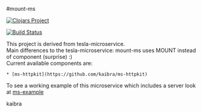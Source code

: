 #mount-ms

[![Clojars Project](http://clojars.org/kaibra/mount-ms/latest-version.svg)](http://clojars.org/kaibra/mount-ms)   

[![Build Status](https://travis-ci.org/kaibra/mount-ms.svg)](https://travis-ci.org/kaibra/mount-ms)  

This project is derived from tesla-microservice.  
Main differences to the tesla-microservice: mount-ms uses MOUNT instead of component (surprise) :)   
Current available components are: 

    * [ms-httpkit](https://github.com/kaibra/ms-httpkit)

To see a working example of this microservice which includes a server look at [ms-example](https://github.com/kaibra/ms-example)

kaibra
